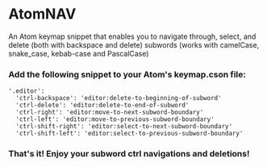 # AtomNAV
An Atom keymap snippet that enables you to navigate through, select, and delete (both with backspace and delete) subwords (works with camelCase, snake_case, kebab-case and PascalCase)

### Add the following snippet to your Atom's keymap.cson file:
```
'.editor':
  'ctrl-backspace': 'editor:delete-to-beginning-of-subword'
  'ctrl-delete': 'editor:delete-to-end-of-subword'
  'ctrl-right': 'editor:move-to-next-subword-boundary'
  'ctrl-left': 'editor:move-to-previous-subword-boundary'
  'ctrl-shift-right': 'editor:select-to-next-subword-boundary'
  'ctrl-shift-left': 'editor:select-to-previous-subword-boundary'
```
### That's it! Enjoy your subword ctrl navigations and deletions!
